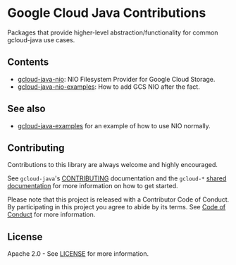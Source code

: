 Google Cloud Java Contributions
===============================

Packages that provide higher-level abstraction/functionality for common gcloud-java use cases.

Contents
--------

 * [gcloud-java-nio](./gcloud-java-nio/): NIO Filesystem Provider for Google Cloud Storage.
 * [gcloud-java-nio-examples](./gcloud-java-nio-examples/): How to add GCS NIO after the fact.

See also
--------

 * [gcloud-java-examples](../gcloud-java-examples) for an example of how to use NIO normally.

Contributing
------------

Contributions to this library are always welcome and highly encouraged.

See `gcloud-java`'s [CONTRIBUTING] documentation and the `gcloud-*` [shared documentation](https://github.com/GoogleCloudPlatform/gcloud-common/blob/master/contributing/readme.md#how-to-contribute-to-gcloud) for more information on how to get started.

Please note that this project is released with a Contributor Code of Conduct. By participating in this project you agree to abide by its terms. See [Code of Conduct][code-of-conduct] for more information.

License
-------

Apache 2.0 - See [LICENSE] for more information.


[CONTRIBUTING]:https://github.com/GoogleCloudPlatform/gcloud-java/blob/master/CONTRIBUTING.md
[code-of-conduct]:https://github.com/GoogleCloudPlatform/gcloud-java/blob/master/CODE_OF_CONDUCT.md#contributor-code-of-conduct
[LICENSE]: https://github.com/GoogleCloudPlatform/gcloud-java/blob/master/LICENSE
[cloud-platform]: https://cloud.google.com/
[developers-console]:https://console.developers.google.com/
